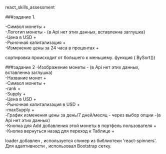 react_skills_assessment

###задание 1.

-Символ монеты + \
-Логотип монеты -  (в Api нет этих данных, вставленна заглушка)\
-Цена в USD +\
-Рыночная капитализация +\
-Изменение цены за 24 часа в процентах +

сортировка происходит от большего к меньшему. функция ( BySort())

###задание 2
-Изображение монеты -  (в Api нет этих данных, вставленна заглушка)\
-Название монет +\
-Символ монеты +\
-rank +\
-Supply +\
-Цена в USD +\
-Рыночная капитализация в USD +\
-maxSupply +\
-График изменения цены за день/7 дней/месяц - через выбор опции -(в Api нет этих данных)\
-Кнопка для Add добавления этой монеты в портфель пользователя +\
-Кнопка вернуться назад для переход к Таблице +

loader добавлен , используется спинер из библиотеки 'react-spinners'.\
Для адаптивности , использовал Bootstrap сетку.



